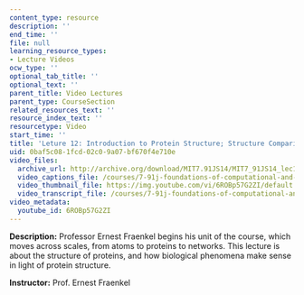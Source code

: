 ```yaml
---
content_type: resource
description: ''
end_time: ''
file: null
learning_resource_types:
- Lecture Videos
ocw_type: ''
optional_tab_title: ''
optional_text: ''
parent_title: Video Lectures
parent_type: CourseSection
related_resources_text: ''
resource_index_text: ''
resourcetype: Video
start_time: ''
title: 'Leture 12: Introduction to Protein Structure; Structure Comparison and Classification'
uid: 0baf5c08-1fcd-02c0-9a07-bf670f4e710e
video_files:
  archive_url: http://archive.org/download/MIT7.91JS14/MIT7_91JS14_lec12_300k.mp4
  video_captions_file: /courses/7-91j-foundations-of-computational-and-systems-biology-spring-2014/46480fcbb76f549f8b4da337d5a9f5f7_6ROBp57G2ZI.vtt
  video_thumbnail_file: https://img.youtube.com/vi/6ROBp57G2ZI/default.jpg
  video_transcript_file: /courses/7-91j-foundations-of-computational-and-systems-biology-spring-2014/2593416a2759696d33f3ac0e529632aa_6ROBp57G2ZI.pdf
video_metadata:
  youtube_id: 6ROBp57G2ZI
---
```


**Description:** Professor Ernest Fraenkel begins his unit of the course, which moves across scales, from atoms to proteins to networks. This lecture is about the structure of proteins, and how biological phenomena make sense in light of protein structure.

**Instructor:** Prof. Ernest Fraenkel



